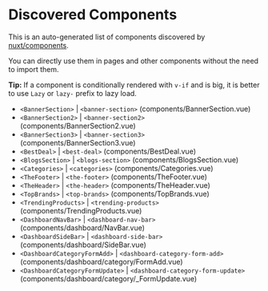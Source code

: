 # Discovered Components

This is an auto-generated list of components discovered by [nuxt/components](https://github.com/nuxt/components).

You can directly use them in pages and other components without the need to import them.

**Tip:** If a component is conditionally rendered with `v-if` and is big, it is better to use `Lazy` or `lazy-` prefix to lazy load.

- `<BannerSection>` | `<banner-section>` (components/BannerSection.vue)
- `<BannerSection2>` | `<banner-section2>` (components/BannerSection2.vue)
- `<BannerSection3>` | `<banner-section3>` (components/BannerSection3.vue)
- `<BestDeal>` | `<best-deal>` (components/BestDeal.vue)
- `<BlogsSection>` | `<blogs-section>` (components/BlogsSection.vue)
- `<Categories>` | `<categories>` (components/Categories.vue)
- `<TheFooter>` | `<the-footer>` (components/TheFooter.vue)
- `<TheHeader>` | `<the-header>` (components/TheHeader.vue)
- `<TopBrands>` | `<top-brands>` (components/TopBrands.vue)
- `<TrendingProducts>` | `<trending-products>` (components/TrendingProducts.vue)
- `<DashboardNavBar>` | `<dashboard-nav-bar>` (components/dashboard/NavBar.vue)
- `<DashboardSideBar>` | `<dashboard-side-bar>` (components/dashboard/SideBar.vue)
- `<DashboardCategoryFormAdd>` | `<dashboard-category-form-add>` (components/dashboard/category/FormAdd.vue)
- `<DashboardCategoryFormUpdate>` | `<dashboard-category-form-update>` (components/dashboard/category/_FormUpdate.vue)
